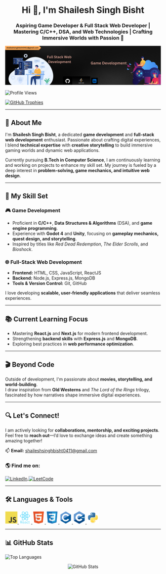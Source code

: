 <h1 align="center">Hi 👋, I'm Shailesh Singh Bisht</h1>
<h3 align="center">
Aspiring Game Developer & Full Stack Web Developer | Mastering C/C++, DSA, and Web Technologies | 
Crafting Immersive Worlds with Passion 🌟
</h3>

<p align="center">
  <img src="https://github.com/Shailesh-Singh-Bisht/Shailesh-Singh-Bisht/blob/main/Copy%20of%20Game%20Development.png" alt="Shailesh Singh Bisht" />
</p>

<p align="left">
  <img src="https://komarev.com/ghpvc/?username=shailesh-singh-bisht&label=Profile%20views&color=0e75b6&style=flat" alt="Profile Views" />
</p>

<p align="left">
  <a href="https://github.com/ryo-ma/github-profile-trophy">
    <img src="https://github-profile-trophy.vercel.app/?username=shailesh-singh-bisht" alt="GitHub Trophies" />
  </a>
</p>

---

## 👋 **About Me**

I'm **Shailesh Singh Bisht**, a dedicated **game development** and **full-stack web development** enthusiast. Passionate about crafting digital experiences, I blend **technical expertise** with **creative storytelling** to build immersive gaming worlds and dynamic web applications.

Currently pursuing **B.Tech in Computer Science**, I am continuously learning and working on projects to enhance my skill set. My journey is fueled by a deep interest in **problem-solving, game mechanics, and intuitive web design**.

---

## 🚀 **My Skill Set**

### 🎮 **Game Development**
- Proficient in **C/C++**, **Data Structures & Algorithms** (DSA), and **game engine programming**.
- Experience with **Godot 4** and **Unity**, focusing on **gameplay mechanics, quest design, and storytelling**.
- Inspired by titles like *Red Dead Redemption*, *The Elder Scrolls*, and *Bioshock*.

### 🌐 **Full-Stack Web Development**
- **Frontend:** HTML, CSS, JavaScript, ReactJS  
- **Backend:** Node.js, Express.js, MongoDB  
- **Tools & Version Control:** Git, GitHub  

I love developing **scalable, user-friendly applications** that deliver seamless experiences.

---

## 📚 **Current Learning Focus**
- Mastering **React.js** and **Next.js** for modern frontend development.
- Strengthening **backend skills** with **Express.js** and **MongoDB**.
- Exploring best practices in **web performance optimization**.

---

## 🎬 **Beyond Code**
Outside of development, I'm passionate about **movies, storytelling, and world-building**.  
I draw inspiration from **Old Westerns** and *The Lord of the Rings* trilogy, fascinated by how narratives shape immersive digital experiences.

---

## 🔍 **Let's Connect!**
I am actively looking for **collaborations, mentorship, and exciting projects**.  
Feel free to **reach out**—I’d love to exchange ideas and create something amazing together!

📫 **Email:** shaileshsinghbisht0411@gmail.com  

### 🌎 **Find me on:**
<p align="left">
  <a href="https://www.linkedin.com/in/shailesh-singh-bisht-13b30b258/" target="blank">
    <img align="center" src="https://raw.githubusercontent.com/rahuldkjain/github-profile-readme-generator/master/src/images/icons/Social/linked-in-alt.svg" alt="LinkedIn" height="30" width="40" />
  </a>
  <a href="https://leetcode.com/u/shailesh_singh_bisht/" target="blank">
    <img align="center" src="https://raw.githubusercontent.com/rahuldkjain/github-profile-readme-generator/master/src/images/icons/Social/leet-code.svg" alt="LeetCode" height="30" width="40" />
  </a>
</p>

---

## 🛠️ **Languages & Tools**
<p align="left"> 
  <a href="https://developer.mozilla.org/en-US/docs/Web/JavaScript" target="_blank">
    <img src="https://raw.githubusercontent.com/devicons/devicon/master/icons/javascript/javascript-original.svg" alt="JavaScript" width="40" height="40"/>
  </a>
  <a href="https://react.dev/" target="_blank">
    <img src="https://raw.githubusercontent.com/devicons/devicon/master/icons/react/react-original-wordmark.svg" alt="ReactJS" width="40" height="40"/>
  </a>
  <a href="https://www.w3.org/html/" target="_blank">
    <img src="https://raw.githubusercontent.com/devicons/devicon/master/icons/html5/html5-original.svg" alt="HTML" width="40" height="40"/>
  </a>
  <a href="https://www.w3schools.com/css/" target="_blank">
    <img src="https://raw.githubusercontent.com/devicons/devicon/master/icons/css3/css3-original.svg" alt="CSS" width="40" height="40"/>
  </a>
  <a href="https://www.cprogramming.com/" target="_blank">
    <img src="https://raw.githubusercontent.com/devicons/devicon/master/icons/c/c-original.svg" alt="C" width="40" height="40"/>
  </a> 
  <a href="https://www.w3schools.com/cpp/" target="_blank">
    <img src="https://raw.githubusercontent.com/devicons/devicon/master/icons/cplusplus/cplusplus-original.svg" alt="C++" width="40" height="40"/>
  </a> 
  <a href="https://www.python.org" target="_blank">
    <img src="https://raw.githubusercontent.com/devicons/devicon/master/icons/python/python-original.svg" alt="Python" width="40" height="40"/>
  </a> 
</p>

---

## 📊 **GitHub Stats**
<p align="left">
  <img src="https://github-readme-stats.vercel.app/api/top-langs?username=shailesh-singh-bisht&show_icons=true&locale=en&layout=compact" alt="Top Languages" />
</p>

<p align="center">
  <img src="https://github-readme-stats.vercel.app/api?username=shailesh-singh-bisht&show_icons=true&locale=en" alt="GitHub Stats" />
</p>
